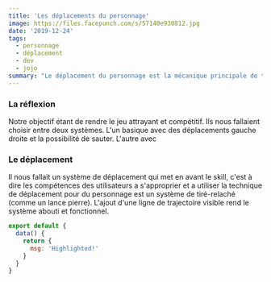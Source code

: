 ```yaml
---
title: 'Les déplacements du personnage'
image: https://files.facepunch.com/s/57140e930812.jpg
date: '2019-12-24'
tags:
  - personnage
  - déplacement
  - dev
  - jojo
summary: "Le déplacement du personnage est la mécanique principale de tout jeux de plateforme. Elle permet de donner de la difficulté et de rendre le jeux attrayant."
---
```


### La réflexion

Notre objectif étant de rendre le jeu attrayant et compétitif. Ils nous fallaient choisir entre deux systèmes. L'un basique avec des déplacements gauche droite et la possibilité de sauter. L'autre avec 

### Le déplacement

Il nous fallait un système de déplacement qui met en avant le skill, c'est à dire les compétences des utilisateurs a s'approprier et a utiliser la technique de déplacement pour    du personnage est un système de tiré-relaché (comme un lance pierre). L'ajout d'une ligne de trajectoire visible rend le système abouti et fonctionnel.

```js
export default {
  data() {
    return {
      msg: 'Highlighted!'
    }
  }
}
```
